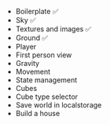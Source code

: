 - Boilerplate ✅
- Sky ✅
- Textures and images ✅
- Ground ✅
- Player
- First person view
- Gravity
- Movement
- State management
- Cubes
- Cube type selector
- Save world in localstorage
- Build a house
